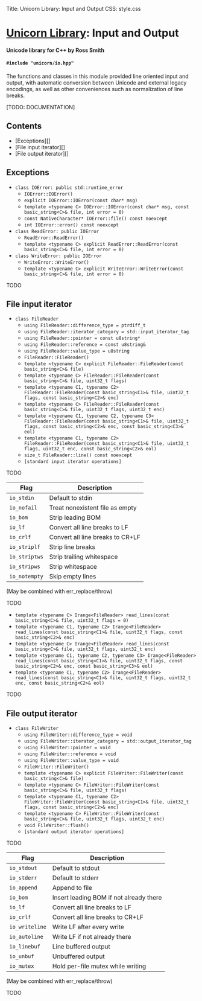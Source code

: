 Title: Unicorn Library: Input and Output
CSS: style.css

# [Unicorn Library](index.html): Input and Output #

#### Unicode library for C++ by Ross Smith ####

#### `#include "unicorn/io.hpp"` ####

The functions and classes in this module provided line oriented input and
output, with automatic conversion between Unicode and external legacy
encodings, as well as other conveniences such as normalization of line breaks.

<p class="alert">[TODO: DOCUMENTATION]</p>

## Contents ##

* [Exceptions][]
* [File input iterator][]
* [File output iterator][]

## Exceptions ##

* `class IOError: public std::runtime_error`
    * `IOError::IOError()`
    * `explicit IOError::IOError(const char* msg)`
    * `template <typename C> IOError::IOError(const char* msg, const basic_string<C>& file, int error = 0)`
    * `const NativeCharacter* IOError::file() const noexcept`
    * `int IOError::error() const noexcept`
* `class ReadError: public IOError`
    * `ReadError::ReadError()`
    * `template <typename C> explicit ReadError::ReadError(const basic_string<C>& file, int error = 0)`
* `class WriteError: public IOError`
    * `WriteError::WriteError()`
    * `template <typename C> explicit WriteError::WriteError(const basic_string<C>& file, int error = 0)`

TODO

## File input iterator ##

* `class FileReader`
    * `using FileReader::difference_type = ptrdiff_t`
    * `using FileReader::iterator_category = std::input_iterator_tag`
    * `using FileReader::pointer = const u8string*`
    * `using FileReader::reference = const u8string&`
    * `using FileReader::value_type = u8string`
    * `FileReader::FileReader()`
    * `template <typename C> explicit FileReader::FileReader(const basic_string<C>& file)`
    * `template <typename C> FileReader::FileReader(const basic_string<C>& file, uint32_t flags)`
    * `template <typename C1, typename C2> FileReader::FileReader(const basic_string<C1>& file, uint32_t flags, const basic_string<C2>& enc)`
    * `template <typename C> FileReader::FileReader(const basic_string<C>& file, uint32_t flags, uint32_t enc)`
    * `template <typename C1, typename C2, typename C3> FileReader::FileReader(const basic_string<C1>& file, uint32_t flags, const basic_string<C2>& enc, const basic_string<C3>& eol)`
    * `template <typename C1, typename C2> FileReader::FileReader(const basic_string<C1>& file, uint32_t flags, uint32_t enc, const basic_string<C2>& eol)`
    * `size_t FileReader::line() const noexcept`
    * `[standard input iterator operations]`

TODO

Flag           | Description
----           | -----------
`io_stdin`     | Default to stdin
`io_nofail`    | Treat nonexistent file as empty
`io_bom`       | Strip leading BOM
`io_lf`        | Convert all line breaks to LF
`io_crlf`      | Convert all line breaks to CR+LF
`io_striplf`   | Strip line breaks
`io_striptws`  | Strip trailing whitespace
`io_stripws`   | Strip whitespace
`io_notempty`  | Skip empty lines

(May be combined with err_replace/throw)

TODO

* `template <typename C> Irange<FileReader> read_lines(const basic_string<C>& file, uint32_t flags = 0)`
* `template <typename C1, typename C2> Irange<FileReader> read_lines(const basic_string<C1>& file, uint32_t flags, const basic_string<C2>& enc)`
* `template <typename C> Irange<FileReader> read_lines(const basic_string<C>& file, uint32_t flags, uint32_t enc)`
* `template <typename C1, typename C2, typename C3> Irange<FileReader> read_lines(const basic_string<C1>& file, uint32_t flags, const basic_string<C2>& enc, const basic_string<C3>& eol)`
* `template <typename C1, typename C2> Irange<FileReader> read_lines(const basic_string<C1>& file, uint32_t flags, uint32_t enc, const basic_string<C2>& eol)`

TODO

## File output iterator ##

* `class FileWriter`
    * `using FileWriter::difference_type = void`
    * `using FileWriter::iterator_category = std::output_iterator_tag`
    * `using FileWriter::pointer = void`
    * `using FileWriter::reference = void`
    * `using FileWriter::value_type = void`
    * `FileWriter::FileWriter()`
    * `template <typename C> explicit FileWriter::FileWriter(const basic_string<C>& file)`
    * `template <typename C> FileWriter::FileWriter(const basic_string<C>& file, uint32_t flags)`
    * `template <typename C1, typename C2> FileWriter::FileWriter(const basic_string<C1>& file, uint32_t flags, const basic_string<C2>& enc)`
    * `template <typename C> FileWriter::FileWriter(const basic_string<C>& file, uint32_t flags, uint32_t enc)`
    * `void FileWriter::flush()`
    * `[standard output iterator operations]`

TODO

Flag            | Description
----            | -----------
`io_stdout`     | Default to stdout
`io_stderr`     | Default to stderr
`io_append`     | Append to file
`io_bom`        | Insert leading BOM if not already there
`io_lf`         | Convert all line breaks to LF
`io_crlf`       | Convert all line breaks to CR+LF
`io_writeline`  | Write LF after every write
`io_autoline`   | Write LF if not already there
`io_linebuf`    | Line buffered output
`io_unbuf`      | Unbuffered output
`io_mutex`      | Hold per-file mutex while writing

(May be combined with err_replace/throw)

TODO
